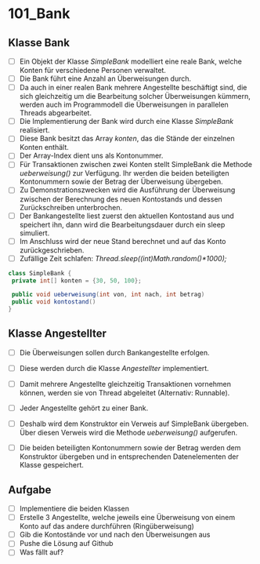 # 101_Bank

## Klasse Bank
- [ ] Ein Objekt der Klasse *SimpleBank* modelliert eine reale Bank, welche Konten für verschiedene Personen verwaltet.
- [ ] Die Bank führt eine Anzahl an Überweisungen durch.
- [ ] Da auch in einer realen Bank mehrere Angestellte beschäftigt sind, die sich gleichzeitig um die Bearbeitung solcher Überweisungen kümmern, werden auch im Programmodell die Überweisungen in parallelen Threads abgearbeitet.
- [ ] Die Implementierung der Bank wird durch eine Klasse *SimpleBank* realisiert.
- [ ] Diese Bank besitzt das Array *konten*, das die Stände der einzelnen Konten enthält.
- [ ] Der Array-Index dient uns  als Kontonummer.
- [ ] Für Transaktionen zwischen zwei Konten stellt SimpleBank die Methode *ueberweisung()* zur Verfügung. Ihr werden die beiden beteiligten Kontonummern sowie der Betrag der Überweisung übergeben.
- [ ] Zu Demonstrationszwecken wird die Ausführung der Überweisung zwischen der Berechnung des neuen Kontostands und dessen Zurückschreiben unterbrochen.
- [ ] Der Bankangestellte liest zuerst den aktuellen Kontostand aus und speichert ihn, dann wird die Bearbeitungsdauer durch ein sleep simuliert.
- [ ] Im Anschluss wird der neue Stand berechnet und auf das Konto zurückgeschrieben.
- [ ] Zufällige Zeit schlafen: *Thread.sleep((int)Math.random()\*1000);*

```Java
class SimpleBank {
 private int[] konten = {30, 50, 100};

 public void ueberweisung(int von, int nach, int betrag)
 public void kontostand()
}
```

## Klasse Angestellter
- [ ] Die Überweisungen sollen durch Bankangestellte erfolgen.
- [ ] Diese werden durch die Klasse *Angestellter* implementiert.
- [ ] Damit mehrere Angestellte gleichzeitig Transaktionen vornehmen können, werden sie von Thread abgeleitet (Alternativ: Runnable).
- [ ] Jeder Angestellte gehört zu einer Bank.
- [ ] Deshalb wird dem Konstruktor ein Verweis auf SimpleBank übergeben. Über diesen Verweis wird die Methode *ueberweisung()* aufgerufen.
- [ ] Die beiden beteiligten Kontonummern sowie der Betrag werden dem Konstruktor übergeben und in entsprechenden Datenelementen der Klasse gespeichert.


## Aufgabe
- [ ] Implementiere die beiden Klassen
- [ ] Erstelle 3 Angestellte, welche jeweils eine Überweisung von einem Konto auf das andere durchführen (Ringüberweisung)
- [ ] Gib die Kontostände vor und nach den Überweisungen aus
- [ ] Pushe die Lösung auf Github
- [ ] Was fällt auf?
